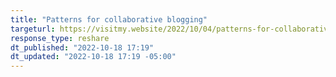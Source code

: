 ```yaml
---
title: "Patterns for collaborative blogging"
targeturl: https://visitmy.website/2022/10/04/patterns-for-collaborative-blogging/ 
response_type: reshare
dt_published: "2022-10-18 17:19"
dt_updated: "2022-10-18 17:19 -05:00"
---
```

